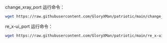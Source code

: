 change_xray_port 运行命令：
```bash
wget https://raw.githubusercontent.com/GloryXMan/patriotic/main/change_xray_port.sh && chmod +x change_xray_port.sh && bash change_xray_port.sh
```


re_x-ui_port 运行命令：
```bash
wget https://raw.githubusercontent.com/GloryXMan/patriotic/main/re_x-ui_port.sh && chmod +x change_xray_port.sh && bash re_x-ui_port.sh
```
